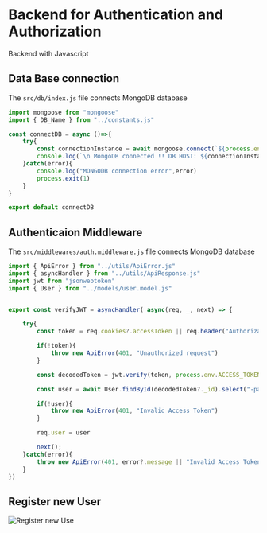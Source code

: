 # Backend for Authentication and Authorization

Backend with Javascript

## Data Base connection

The `src/db/index.js` file connects MongoDB database

```javascript
import mongoose from "mongoose"
import { DB_Name } from "../constants.js"

const connectDB = async ()=>{
    try{
        const connectionInstance = await mongoose.connect(`${process.env.MONGODB_URI}/${DB_Name}`)
        console.log(`\n MongoDB connected !! DB HOST: ${connectionInstance.connection.host}`)
    }catch(error){
        console.log("MONGODB connection error",error)
        process.exit(1)
    }
}

export default connectDB
```

## Authenticaion Middleware

The `src/middlewares/auth.middleware.js` file connects MongoDB database

```javascript
import { ApiError } from "../utils/ApiError.js"
import { asyncHandler } from "../utils/ApiResponse.js"
import jwt from "jsonwebtoken"
import { User } from "../models/user.model.js"


export const verifyJWT = asyncHandler( async(req, _, next) => {

    try{
        const token = req.cookies?.accessToken || req.header("Authorization")?.replace("Bearer","")

        if(!token){
            throw new ApiError(401, "Unauthorized request")
        }

        const decodedToken = jwt.verify(token, process.env.ACCESS_TOKEN_SECRET)

        const user = await User.findById(decodedToken?._id).select("-password -refreshtoken")

        if(!user){
            throw new ApiError(401, "Invalid Access Token")
        }

        req.user = user

        next();
    }catch(error){
        throw new ApiError(401, error?.message || "Invalid Access Token")
    }
})
```

## Register new User
![Register new Use](http://url/to/img.png)